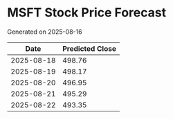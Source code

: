 # MSFT Stock Price Forecast

Generated on 2025-08-16



| Date | Predicted Close |
|---|---|
| 2025-08-18 | 498.76 |
| 2025-08-19 | 498.17 |
| 2025-08-20 | 496.95 |
| 2025-08-21 | 495.29 |
| 2025-08-22 | 493.35 |